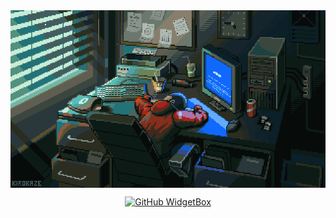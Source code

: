 <img align="center" src="assets/wallpaper.gif" alt="wallpaper">

<div style="text-align: center;"> 

[![GitHub WidgetBox](https://github-widgetbox.vercel.app/api/profile?username=ahmedabozaid9&data=followers,repositories,stars,commits&theme=dark)](https://github.com/AhmedAbozaid9/github-widgetbox) 
</div>

